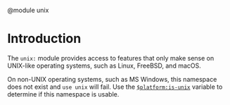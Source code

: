 <!-- toc -->

@module unix

# Introduction

The `unix:` module provides access to features that only make sense on UNIX-like
operating systems, such as Linux, FreeBSD, and macOS.

On non-UNIX operating systems, such as MS Windows, this namespace does not exist
and `use unix` will fail. Use the
[`$platform:is-unix`](platform.html#platformis-unix) variable to determine if
this namespace is usable.
